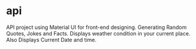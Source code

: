 # api
API project using Material UI for front-end designing.
Generating Random Quotes, Jokes and Facts.
Displays weather condition in your current place.
Also Displays Current Date and time.
